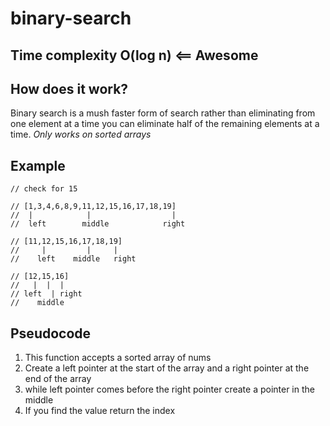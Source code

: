 # binary-search

## Time complexity O(log n) <== Awesome

## How does it work?
Binary search is a mush faster form of search rather than eliminating from one element at a time you can eliminate half of the remaining elements at a time.
*Only works on sorted arrays*

## Example
```
// check for 15

// [1,3,4,6,8,9,11,12,15,16,17,18,19]
//  |            |                  |
//  left        middle            right

// [11,12,15,16,17,18,19]
//     |         |     |
//    left    middle   right

// [12,15,16]
//   |  |  |
// left  | right 
//    middle  

```

## Pseudocode
1. This function accepts a sorted array of nums
2. Create a left pointer at the start of the array and a right pointer at the end of the array
3. while left pointer comes before the right pointer create a pointer in the middle 
4. If you find the value return the index 